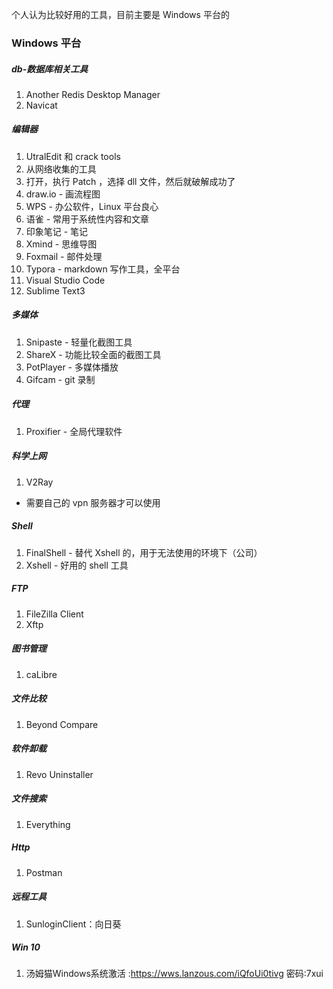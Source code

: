 个人认为比较好用的工具，目前主要是 Windows 平台的

### Windows 平台
##### db-数据库相关工具
1. Another Redis Desktop Manager
2. Navicat

##### 编辑器
1. UtralEdit 和 crack tools
  1. 从网络收集的工具
  2. 打开，执行 Patch ，选择 dll 文件，然后就破解成功了
2. draw.io  - 画流程图
3. WPS - 办公软件，Linux 平台良心
4. 语雀 - 常用于系统性内容和文章
5. 印象笔记 - 笔记
6. Xmind - 思维导图
7. Foxmail - 邮件处理
8. Typora - markdown 写作工具，全平台
9. Visual Studio Code
10. Sublime Text3

##### 多媒体
1. Snipaste - 轻量化截图工具
2. ShareX - 功能比较全面的截图工具
3. PotPlayer - 多媒体播放
4. Gifcam - git 录制


##### 代理
1. Proxifier - 全局代理软件

##### 科学上网
1. V2Ray
  * 需要自己的 vpn 服务器才可以使用
  
##### Shell
1. FinalShell  - 替代 Xshell 的，用于无法使用的环境下（公司）
2. Xshell - 好用的 shell 工具


##### FTP
1. FileZilla Client
2. Xftp

##### 图书管理
1. caLibre

##### 文件比较
1. Beyond Compare

##### 软件卸载
1. Revo Uninstaller

##### 文件搜索
1. Everything

##### Http 
1. Postman

##### 远程工具
1. SunloginClient：向日葵

##### Win 10
1. 汤姆猫Windows系统激活 :https://wws.lanzous.com/iQfoUi0tivg 密码:7xui

  


